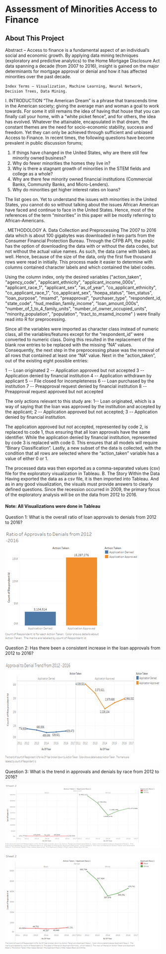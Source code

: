 # Assessment of Minorities Access to Finance  
## About This Project

Abstract – Access to finance is a fundamental aspect of an individual’s social and economic growth. By applying data mining techniques (exploratory and predictive analytics) to the Home Mortgage Disclosure Act data spanning a decade (from 2007 to 2016), insight is gained on the major determinants for mortgage approval or denial and how it has affected minorities over the past decade.

	Index Terms – Visualization, Machine Learning, Neural Network, Decision Trees, Data Mining.

I.  INTRODUCTION
	“The American Dream” is a phrase that transcends time in the American society; giving the average man and woman a goal to work towards. For some it still remains the idea of having that house that you can finally call your home, with a “white picket fence”, and for others, the idea has evolved. Whatever the attainable, encapsulated in that dream, the constant themes are the need for socio-economic stability, success and freedom. Yet they can only be achieved through sufficient and unbiased Access to Finance. 
In recent times, the following questions have become prevalent in public discussion forums; 
1.	If things have changed in the United States, why are there still few minority owned business?
2.	Why do fewer minorities the homes they live in?
3.	Why is there a stagnant growth of minorities in the STEM fields and college as a whole?
4.	Why are there few minority owned financial institutions (Commercial Banks, Community Banks, and Micro-Lenders).
5.	Why do minorities get higher interest rates on loans?

The list goes on. Yet to understand the issues with minorities in the United States, you cannot do so without talking about the issues African American have faced and continue to face in the United States. Hence, most of the references of the term “minorities” in this paper will be mostly referring to African-Americans.

.  METHODOLOGY
A.	Data Collection and Preprocessing
	The 2007 to 2016 data which is about 100 gigabytes was downloaded in two parts from the Consumer Financial Protection Bureau.  Through the CFPB API, the public has the option of downloading the data with or without the data codes, but not without the actual value names. As such, the data came with labels as well. Hence, because of the size of the data, only the first five thousand rows were read in initially. This process made it easier to determine with columns contained character labels and which contained the label codes. 

Using the column index, only the desired variables ("action_taken", "agency_code", "applicant_ethnicity", "applicant_income_000s", "applicant_race_1", "applicant_sex", "as_of_year", "co_applicant_ethnicity", "co_applicant_race_1", "co_applicant_sex", "hoepa_status", "lien_status", "loan_purpose", "msamd", "preapproval", "purchaser_type", "respondent_id, "state_code", "hud_median_family_income", "loan_amount_000s", "number_of_1_to_4_family_units",  "number_of_owner_occupied_units", "minority_population", "population", "tract_to_msamd_income"
) 
were finally read into R for preprocessing.  

Since all the variables were imported as character class instead of numeric class, all the variables/features except for the “respondent_id” were converted to numeric class.  Doing this resulted in the replacement of the blank row entries to be replaced with the missing “NA” values. Consequently, the next step in the preprocessing phase was the removal of all rows that contained at least one “NA” value. Next in the “action_taken”, out of the existing eight possible entries:
 
1 -- Loan originated 
2 -- Application approved but not accepted 
3 -- Application denied by financial institution 
4 -- Application withdrawn by applicant 
5 -- File closed for incompleteness 
6 -- Loan purchased by the institution 
7 -- Preapproval request denied by financial institution 
8 -- Preapproval request approved but not accepted

The only actions relevant to this study are: 1-- Loan originated, which is a way of saying that the loan was approved by the institution and accepted by the applicant; 2 -- Application approved but not accepted; 3 -- Application denied by financial institution.

The application approved but not accepted, represented by code 2, is replaced to code 1, thus ensuring that all loan approvals have the same identifier. While the application denied by financial institution, represented by code 3 is replaced with code 0. This ensures that all models will require “Binary Classification”. Lastly, a new subset of the data is collected, with the condition that all rows are selected where the “action_taken” variable has a value of either 0 or 1. 

The processed data was then exported as a comma-separated values (csv) file for the exploratory visualization in Tableau.
B.	The Story Within the Data
       Having exported the data as a csv file, it is then imported into Tableau. And as in any good visualization, the visuals must provide answers to clearly defined questions. Since the recession occurred in 2009, the primary focus of the exploratory analysis will be on the data from 2012 to 2016.
       
#### Note: All Visualizations were done in Tableau
 
Question 1: What is the overall ratio of loan approvals to denials from 2012 to 2016?

![](Images/Picture1.png)

Question 2: Has there been a consistent increase in the loan approvals from 2012 to 2016?

![](Images/Picture2.png)

Question 3: What is the trend in approvals and denials by race from 2012 to 2016?

![](Images/Picture3.png)

![](Images/Picture4.png)
